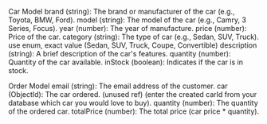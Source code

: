 Car Model
brand (string): The brand or manufacturer of the car (e.g., Toyota, BMW, Ford).
model (string): The model of the car (e.g., Camry, 3 Series, Focus).
year (number): The year of manufacture.
price (number): Price of the car.
category (string): The type of car (e.g., Sedan, SUV, Truck). use enum, exact value (Sedan, SUV, Truck, Coupe, Convertible)
description (string): A brief description of the car's features.
quantity (number): Quantity of the car available.
inStock (boolean): Indicates if the car is in stock.


Order Model
email (string): The email address of the customer.
car (ObjectId): The car ordered. (unused ref) (enter the created carId from your database which car you would love to buy).
quantity (number): The quantity of the ordered car.
totalPrice (number): The total price (car price * quantity).